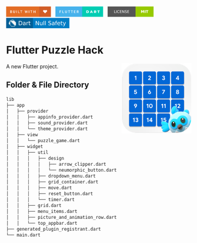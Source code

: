 <img src="screenshots/badges/built-with-love.svg" height="28px"/>&nbsp;&nbsp;
<img src="screenshots/badges/flutter-dart.svg" height="28px" />&nbsp;&nbsp;
<a href="https://choosealicense.com/licenses/mit/" target="_blank"><img src="screenshots/badges/license-MIT.svg" height="28px" /></a>&nbsp;&nbsp;
<img src="screenshots/badges/dart-null_safety-blue.svg" height="28px"/>

# Flutter Puzzle Hack

<img align="right" src="assets/images/icons/playstore.png" height="190"></img>

A new Flutter project.

## Folder & File Directory

```
lib
├── app
│   ├── provider
│   │   ├── appinfo_provider.dart
│   │   ├── sound_provider.dart
│   │   └── theme_provider.dart
│   ├── view
│   │   └── puzzle_game.dart
│   ├── widget
│   │   ├── util
│   │   │   ├── design
│   │   │   │   ├── arrow_clipper.dart
│   │   │   │   └── neumorphic_button.dart
│   │   │   ├── dropdown_menu.dart
│   │   │   ├── grid_container.dart
│   │   │   ├── move.dart
│   │   │   ├── reset_button.dart
│   │   │   └── timer.dart
│   │   ├── grid.dart
│   │   ├── menu_items.dart
│   │   ├── picture_and_animation_row.dart
│   │   └── top_appbar.dart
├── generated_plugin_registrant.dart
└── main.dart
```
